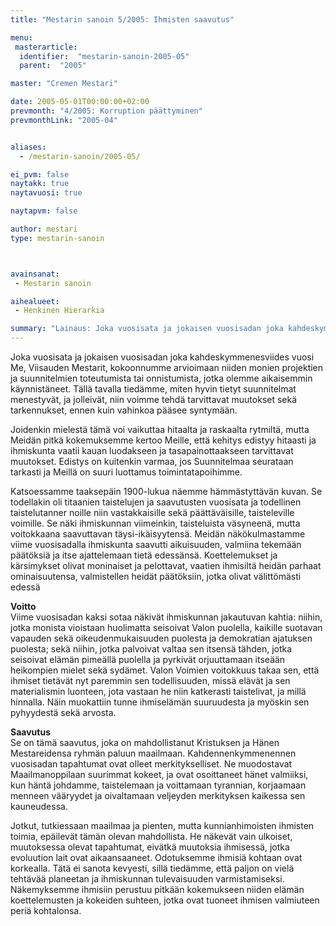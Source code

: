 ```yaml
---
title: "Mestarin sanoin 5/2005: Ihmisten saavutus"

menu:
 masterarticle:
  identifier:  "mestarin-sanoin-2005-05"
  parent:  "2005"

master: "Cremen Mestari"

date: 2005-05-01T00:00:00+02:00
prevmonth: "4/2005: Korruption päättyminen"
prevmonthLink: "2005-04"


aliases:
  - /mestarin-sanoin/2005-05/

ei_pvm: false
naytakk: true
naytavuosi: true

naytapvm: false

author: mestari
type: mestarin-sanoin



avainsanat:
 - Mestarin sanoin

aihealueet:
 - Henkinen Hierarkia

summary: "Lainaus: Joka vuosisata ja jokaisen vuosisadan joka kahdeskymmenesviides vuosi Me, Viisauden Mestarit, kokoonnumme arvioimaan niiden monien projektien ja suunnitelmien toteutumista tai onnistumista, jotka olemme aikaisemmin käynnistäneet."
---
```

<p>Joka vuosisata ja jokaisen vuosisadan joka kahdeskymmenesviides vuosi Me, Viisauden Mestarit, kokoonnumme arvioimaan niiden monien projektien ja suunnitelmien toteutumista tai onnistumista, jotka olemme aikaisemmin käynnistäneet. Tällä tavalla tiedämme, miten hyvin tietyt suunnitelmat menestyvät, ja jolleivät, niin voimme tehdä tarvittavat muutokset sekä tarkennukset, ennen kuin vahinkoa pääsee syntymään.</p>
<p>Joidenkin mielestä tämä voi vaikuttaa hitaalta ja raskaalta rytmiltä, mutta Meidän pitkä kokemuksemme kertoo Meille, että kehitys edistyy hitaasti ja ihmiskunta vaatii kauan luodakseen ja tasapainottaakseen tarvittavat muutokset. Edistys on kuitenkin varmaa, jos Suunnitelmaa seurataan tarkasti ja Meillä on suuri luottamus toimintatapoihimme.</p>
<p>Katsoessamme taaksepäin 1900-lukua näemme hämmästyttävän kuvan. Se todellakin oli titaanien taistelujen ja saavutusten vuosisata ja todellinen taistelutanner noille niin vastakkaisille sekä päättäväisille, taisteleville voimille. Se näki ihmiskunnan viimeinkin, taisteluista väsyneenä, mutta voitokkaana saavuttavan täysi-ikäisyytensä. Meidän näkökulmastamme viime vuosisadalla ihmiskunta saavutti aikuisuuden, valmiina tekemään päätöksiä ja itse ajattelemaan tietä edessänsä. Koettelemukset ja kärsimykset olivat moninaiset ja pelottavat, vaatien ihmisiltä heidän parhaat ominaisuutensa, valmistellen heidät päätöksiin, jotka olivat välittömästi edessä</p>
<p><strong>Voitto</strong><br>
Viime vuosisadan kaksi sotaa näkivät ihmiskunnan jakautuvan kahtia: niihin, jotka monista vioistaan huolimatta seisoivat Valon puolella, kaikille suotavan vapauden sekä oikeudenmukaisuuden puolesta ja demokratian ajatuksen puolesta; sekä niihin, jotka palvoivat valtaa sen itsensä tähden, jotka seisoivat elämän pimeällä puolella ja pyrkivät orjuuttamaan itseään heikompien mielet sekä sydämet. Valon Voimien voitokkuus takaa sen, että ihmiset tietävät nyt paremmin sen todellisuuden, missä elävät ja sen materialismin luonteen, jota vastaan he niin katkerasti taistelivat, ja millä hinnalla. Näin muokattiin tunne ihmiselämän suuruudesta ja myöskin sen pyhyydestä sekä arvosta.</p>
<p><strong>Saavutus</strong><br>
Se on tämä saavutus, joka on mahdollistanut Kristuksen ja Hänen Mestareidensa ryhmän paluun maailmaan. Kahdennenkymmenennen vuosisadan tapahtumat ovat olleet merkitykselliset. Ne muodostavat Maailmanoppilaan suurimmat kokeet, ja ovat osoittaneet hänet valmiiksi, kun häntä johdamme, taistelemaan ja voittamaan tyrannian, korjaamaan menneen vääryydet ja oivaltamaan veljeyden merkityksen kaikessa sen kauneudessa.</p>
<p>Jotkut, tutkiessaan maailmaa ja pienten, mutta kunnianhimoisten ihmisten toimia, epäilevät tämän olevan mahdollista. He näkevät vain ulkoiset, muutoksessa olevat tapahtumat, eivätkä muutoksia ihmisessä, jotka evoluution lait ovat aikaansaaneet. Odotuksemme ihmisiä kohtaan ovat korkealla. Tätä ei sanota kevyesti, sillä tiedämme, että paljon on vielä tehtävää planeetan ja ihmiskunnan tulevaisuuden varmistamiseksi. Näkemyksemme ihmisiin perustuu pitkään kokemukseen niiden elämän koettelemusten ja kokeiden suhteen, jotka ovat tuoneet ihmisen valmiuteen periä kohtalonsa.<br>
</p>